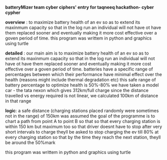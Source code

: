 **batteryMizer
team cyber ciphers' entry for taqneeq hackathon- cyber cypher**

**overview** :
to maximize battery health of an ev so as to extend its maxinmum capacity so that in the log run an individual will not have ot have them replaced sooner and eventually making it more cost effective over a goven period of time. 
this program was writtem in python and graphics using turtle 


**detailed** :
our main aim is to maximize battery health of an ev so as to extend its maxinmum capacity so that in the log run an individual will not have ot have them replaced sooner and eventually making it more cost effective over a goven period of time. 
batteries have a specific range of percentages between which their performance have minimal effect over the health (reasons might include thermal degradation etc)
this safe range of battery percentage to optimize health is 50%-80%
we have taken a model car - the tata nexon which gives 312km/full charge 
since the distance travelled vs energy required is not linear, we calculated 100km of distance in that range

**logic**:
a safe distance (charging stations placed randomly were sometimes not in the range) of 150km was assumed
the goal of the programme is to chart a path from point A to point B so that so that every charging station is within 150 km but maximum too so that driver doesnt have to stop after very short intervals to charge 
theyll be asked to stop charging the ev till 80% at every charging station so that by the time they reach the next station, theyll be around the 50%mark

this program was writtem in python and graphics using turtle 
